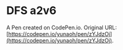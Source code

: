 # DFS a2v6

A Pen created on CodePen.io. Original URL: [https://codepen.io/yunaoh/pen/zYJdzOj](https://codepen.io/yunaoh/pen/zYJdzOj).

